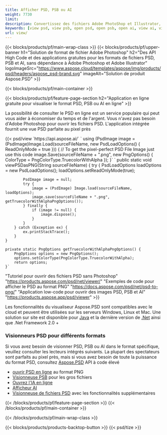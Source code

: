 ```yaml
---
title: Afficher PSD, PSB ou AI
weight: 7730
limit: 
description: Convertissez des fichiers Adobe PhotoShop et Illustrator, des images et d'autres formats
keywords: [view psd, view psb, open psd, open psb, open ai, view ai, view image, open photoshop file, open illustrator file]
url: view/
---
```


{{< blocks/products/pf/main-wrap-class >}}
{{< blocks/products/pf/upper-banner h1="Solution de format de fichier Adobe Photoshop" h2="Des API High Code et des applications gratuites pour les formats de fichiers PSD, PSB et AI, sans dépendance à Adobe Photoshop et Adobe Illustrator" logoImageSrc="https://www.aspose.cloud/templates/aspose/img/products/psd/headers/aspose_psd-brand.svg" imageAlt="Solution de produit Aspose.PSD" >}}

{{< blocks/products/pf/main-container >}}

{{< blocks/products/pf/feature-page-section h2="Application en ligne gratuite pour visualiser le format PSD, PSB ou AI en ligne" >}}
<p>La possibilité de consulter le PSD en ligne est un service populaire qui peut vous aider à économiser du temps et de l'argent. Vous n'avez pas besoin d'Adobe Photoshop pour ouvrir les fichiers PSD. L'application intégrée fournit une vue PSD parfaite au pixel près</p>
{{< psd/view `https://api.aspose.ai/` 
`    using (PsdImage image = (PsdImage)Image.Load(sourceFileName, new PsdLoadOptions() { ReadOnlyMode = true }))
    {
        // To get the pixel-perfect PSD File Image just use this code
        image.Save(sourceFileName + ".png",  new PngOptions() {  ColorType = PngColorType.TruecolorWithAlpha });
    }` 
	`    public static void viewPSDasPNG(String sourceFileName) {
        try {
            PsdLoadOptions loadOptions = new PsdLoadOptions();
            loadOptions.setReadOnlyMode(true);
            
            PsdImage image = null;
            try {
                image = (PsdImage) Image.load(sourceFileName, loadOptions);
                image.save(sourceFileName + ".png", getTruecolorWithAlphaPngOptions());
            } finally {
                if (image != null) {
                    image.dispose();
                }
            }
        } catch (Exception ex) {
            ex.printStackTrace();
        }
    }
    
    private static PngOptions getTruecolorWithAlphaPngOptions() {
        PngOptions options = new PngOptions();
        options.setColorType(PngColorType.TruecolorWithAlpha);
        return options;
    }` 
"Tutoriel pour ouvrir des fichiers PSD sans Photoshop" "https://products.aspose.com/psd/net/viewer/" 
"Exemples de code pour afficher le PSD au format PNG"  "https://docs.aspose.com/psd/net/psd-to-png/" 
"Application low-code pour ouvrir des images PSD, PSB et AI" "https://products.aspose.app/psd/viewer" >}}
<p>Les fonctionnalités du visualiseur Aspose.PSD sont compatibles avec le cloud et peuvent être utilisées sur les serveurs Windows, Linux et Mac. Une solution sur site est disponible pour <a href="https://products.aspose.com/psd/java/">Java</a> et la dernière version de <a href="https://products.aspose.com/psd/net/">.Net</a> ainsi que .Net Framework 2.0 +</p>

<h3 class="headingpdleft">Visionneurs PSD pour différents formats</h3>
<p>Si vous avez besoin de visionner PSD, PSB ou AI dans le format spécifique, veuillez consulter les lecteurs intégrés suivants. La plupart des spectateurs sont parfaits au pixel près, mais si vous avez besoin de toute la puissance du format PSD, consultez <a href="/psd/">Aspose.PSD</a> API à code élevé</p>
<ul>
<li><a href="open-psd-online">ouvrir PSD en ligne</a> au format PNG</li>
<li><a href="psb">Visionneuse PSB</a> pour les gros fichiers</li>
<li><a href="open-ai-online">Ouvrez l'IA en ligne</a></li>
<li><a href="ai">Afficheur AI</a></li>
<li><a href="/psd/view/psd-file-viewer">Visionneuse de fichiers PSD</a> avec les fonctionnalités supplémentaires</li>
</ul>

{{< /blocks/products/pf/feature-page-section >}}
{{< /blocks/products/pf/main-container >}}


{{< /blocks/products/pf/main-wrap-class >}}

{{< blocks/products/products-backtop-button >}}
{{< psd/tize >}}
